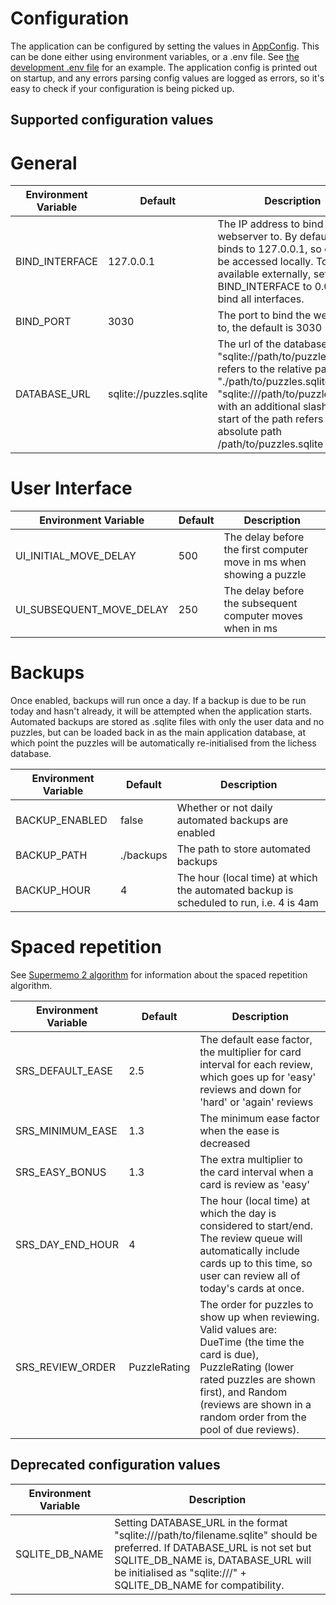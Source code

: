 # Configuration
The application can be configured by setting the values in <a href="https://github.com/catchouli/better_tactics/blob/main/src/app.rs#L17">AppConfig</a>. This can be done either using environment variables, or a .env file. See <a href="https://github.com/catchouli/better_tactics/blob/main/.env">the development .env file</a> for an example. The application config is printed out on startup, and any errors parsing config values are logged as errors, so it's easy to check if your configuration is being picked up.

## Supported configuration values

# General
| Environment Variable | Default | Description |
| --- | --- | --- |
| BIND_INTERFACE | 127.0.0.1 | The IP address to bind the webserver to. By default, it binds to 127.0.0.1, so can only be accessed locally. To make it available externally, set BIND_INTERFACE to 0.0.0.0 to bind all interfaces. |
| BIND_PORT | 3030 | The port to bind the web server to, the default is 3030 |
| DATABASE_URL | sqlite://puzzles.sqlite | The url of the database. "sqlite://path/to/puzzles.sqlite" refers to the relative path "./path/to/puzzles.sqlite", while "sqlite:///path/to/puzzles.sqlite" with an additional slash at the start of the path refers to the absolute path /path/to/puzzles.sqlite |

# User Interface
| Environment Variable | Default | Description |
| --- | --- | --- |
| UI_INITIAL_MOVE_DELAY | 500 | The delay before the first computer move in ms when showing a puzzle |
| UI_SUBSEQUENT_MOVE_DELAY | 250 | The delay before the subsequent computer moves when in ms |

# Backups
Once enabled, backups will run once a day. If a backup is due to be run today and hasn't already, it will be attempted when the application starts. Automated backups are stored as .sqlite files with only the user data and no puzzles, but can be loaded back in as the main application database, at which point the puzzles will be automatically re-initialised from the lichess database.

| Environment Variable | Default | Description |
| --- | --- | --- |
| BACKUP_ENABLED | false | Whether or not daily automated backups are enabled |
| BACKUP_PATH | ./backups | The path to store automated backups |
| BACKUP_HOUR | 4 | The hour (local time) at which the automated backup is scheduled to run, i.e. 4 is 4am |

# Spaced repetition
See <a href="https://super-memory.com/english/ol/sm2.htm">Supermemo 2 algorithm</a> for information about the spaced repetition algorithm.

| Environment Variable | Default | Description |
| --- | --- | --- |
| SRS_DEFAULT_EASE | 2.5 | The default ease factor, the multiplier for card interval for each review, which goes up for 'easy' reviews and down for 'hard' or 'again' reviews |
| SRS_MINIMUM_EASE | 1.3 | The minimum ease factor when the ease is decreased |
| SRS_EASY_BONUS | 1.3 | The extra multiplier to the card interval when a card is review as 'easy' |
| SRS_DAY_END_HOUR | 4 | The hour (local time) at which the day is considered to start/end. The review queue will automatically include cards up to this time, so user can review all of today's cards at once. |
| SRS_REVIEW_ORDER | PuzzleRating | The order for puzzles to show up when reviewing. Valid values are: DueTime (the time the card is due), PuzzleRating (lower rated puzzles are shown first), and Random (reviews are shown in a random order from the pool of due reviews).|

## Deprecated configuration values
| Environment Variable | Description |
| ---  | --- |
| SQLITE_DB_NAME | Setting DATABASE_URL in the format "sqlite:///path/to/filename.sqlite" should be preferred. If DATABASE_URL is not set but SQLITE_DB_NAME is, DATABASE_URL will be initialised as "sqlite:///" + SQLITE_DB_NAME for compatibility. |
